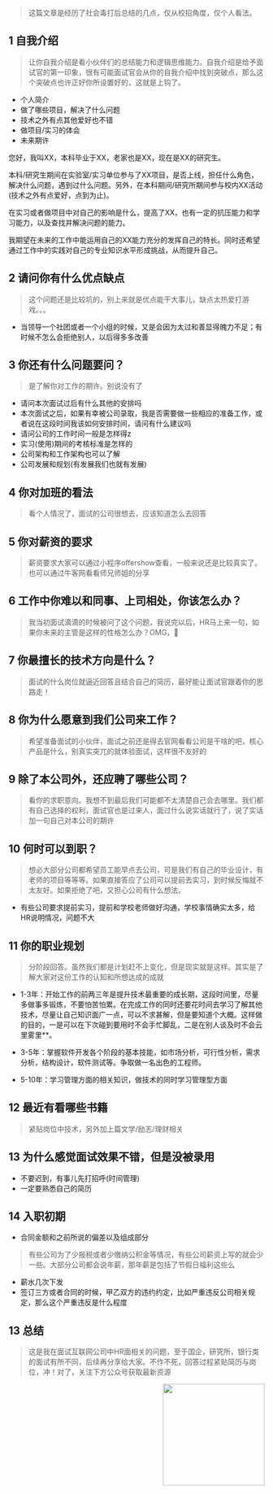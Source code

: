 > 这篇文章是经历了社会毒打后总结的几点，仅从校招角度，仅个人看法。

## 1 自我介绍

> 让你自我介绍是看小伙伴们的总结能力和逻辑思维能力。自我介绍是给予面试官的第一印象，很有可能面试官会从你的自我介绍中找到突破点，那么这个突破点也许正好你所设置好的，这就是上钩了。

- 个人简介
- 做了哪些项目，解决了什么问题
- 技术之外有点其他爱好也不错
- 做项目/实习的体会
- 未来期许

您好，我叫XX，本科毕业于XX，老家也是XX，现在是XX的研究生。

本科/研究生期间在实验室/实习单位参与了XX项目，是否上线，担任什么角色，解决什么问题，遇到过什么问题。另外，在本科期间/研究所期间参与校内XX活动(技术之外有点爱好，点到为止)。

在实习或者做项目中对自己的影响是什么，提高了XX，也有一定的抗压能力和学习能力，以及查找并解决问题的能力。

我期望在未来的工作中能运用自己的XX能力充分的发挥自己的特长。同时还希望通过工作中的实践对自己的专业知识水平形成挑战，从而提升自己。

## 2 请问你有什么优点缺点

> 这个问题还是比较坑的，别上来就是优点能干大事儿，缺点太热爱打游戏。。。

- 当领导一个社团或者一个小组的时候，又是会因为太过和善显得魄力不足；有时候不怎么会拒绝别人，以后得多多改善

## 3 你还有什么问题要问？

> 是了解你对工作的期许。别说没有了

- 请问本次面试过后有什么其他的安排吗
- 本次面试之后，如果有幸被公司录取，我是否需要做一些相应的准备工作，或者说在这段时间我该如何安排时间，请问有什么建议吗
- 请问公司的工作时间一般是怎样得z
- 实习(使用)期间的考核标准是怎样的
- 公司架构和工作架构也可以了解
- 公司发展和规划(有发展我们也就有发展)

## 4 你对加班的看法

> 看个人情况了，面试的公司很想去，应该知道怎么去回答

## 5 你对薪资的要求

> 薪资要求大家可以通过小程序offershow查看，一般来说还是比较真实了。也可以通过牛客网看看师兄师姐的分享

## 6 工作中你难以和同事、上司相处，你该怎么办？

> 我当初面试滴滴的时候被问了这个问题，我说完以后，HR马上来一句，如果你未来的主管是这样的性格怎么办？OMG，🐂

## 7 你最擅长的技术方向是什么？

> 面试的什么岗位就逼近回答且结合自己的简历，最好能让面试官跟着你的思路走！

## 8 你为什么愿意到我们公司来工作？

> 希望准备面试的小伙伴，面试之前还是得去官网看看公司是干啥的吧，核心产品是什么，别真实突兀的就体验面试，这样很不友好的

## 9 除了本公司外，还应聘了哪些公司？

> 看你的求职意向。我想不到最后我们可能都不太清楚自己会去哪里。我们都有自己选择的权利，面试官也是过来人，面过什么说实话就行了，说了实话加一句自己对本公司的期许

## 10 何时可以到职？

> 想必大部分公司都希望员工能早点去公司，可是我们有自己的毕业设计，有老师的项目等等等。如果直接答应了公司可以提前去实习，到时候反悔就不太友好。如果拒绝了吧，又担心公司有什么想法。

- 有些公司要求提前实习，提前和学校老师做好沟通，学校事情确实太多，给HR说明情况，问题不大

## 11 你的职业规划

> 分阶段回答。虽然我们都是计划赶不上变化，但是现实就是这样。其实是了解大家对这份工作的认知和所想达成的成就

- 1-3年：开始工作的前两三年是提升技术最重要的成长期，这段时间里，尽量多做事多锻炼，不要怕苦怕累。在完成工作的同时还要花时间去学习了解其他技术，尽量让自己知识面广一点，可以不求甚解，但是要知道个大概。这样做的目的，一是可以在下次碰到要用时不会手忙脚乱，二是在别人谈及时不会云里雾里**。

- 3-5年：掌握软件开发各个阶段的基本技能，如市场分析，可行性分析，需求分析，结构设计，软件测试等。争取做一名出色的工程师。

- 5-10年：学习管理方面的相关知识，做技术的同时学习管理型方面

## 12 最近有看哪些书籍

> 紧贴岗位中技术，另外加上篇文学/励志/理财相关

## 13 为什么感觉面试效果不错，但是没被录用

- 不要迟到，有事儿先打招呼(时间管理)
- 一定要熟悉自己的简历

## 14 入职初期

- 合同金额和之前所说的偏差以及组成部分

> 有些公司为了少报税或者少缴纳公积金等情况，有些公司薪资上写的就会少一些。大部分公司都会说年薪，那年薪是包括了节假日福利这些么

- 薪水几次下发
- 签订三方或者合同的时候，甲乙双方的违约约定，比如严重违反公司相关规定，那么这个严重违反是什么程度

## 13 总结

> 这是我在面试互联网公司中HR面相关的问题，至于国企，研究所，银行类的面试有所不同，后续再分享给大家。不作不死，回答过程紧贴简历与岗位，冲！对了，关注下方公众号获取最新资源

​    <img src="https://imgkr.cn-bj.ufileos.com/a896c66c-70fb-435a-8f57-f257ae6b7d16.jpg" align="right" width="200px">